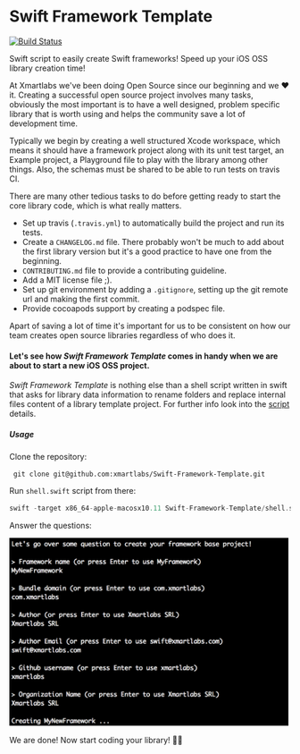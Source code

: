 # Swift Framework Template

[![Build Status](https://travis-ci.org/xmartlabs/Swift-Framework-Template.svg?branch=master)](https://travis-ci.org/xmartlabs/Swift-Framework-Template)

Swift script to easily create Swift frameworks! Speed up your iOS OSS library creation time!

At Xmartlabs we've been doing Open Source since our beginning and we ❤️ it. Creating a successful open source project involves many tasks, obviously the most important is to have a well designed, problem specific library that is worth using and helps the community save a lot of development time.

Typically we begin by creating a well structured Xcode workspace, which means it should have a framework project along with its unit test target, an Example project, a Playground file to play with the library among other things. Also, the schemas must be shared to be able to run tests on travis CI.

There are many other tedious tasks to do before getting ready to start the core library code, which is what really matters.
* Set up travis (`.travis.yml`) to automatically build the project and run its tests.
* Create a `CHANGELOG.md` file. There probably won't be much to add about the first library version but it's a good practice to have one from the beginning.
* `CONTRIBUTING.md` file to provide a contributing guideline.
* Add a MIT license file ;).
* Set up git environment by adding a `.gitignore`, setting up the git remote url and making the first commit.
* Provide cocoapods support by creating a podspec file.

Apart of saving a lot of time it's important for us to be consistent on how our team creates open source libraries regardless of who does it.


#### Let's see how *Swift Framework Template* comes in handy when we are about to start a new iOS OSS project.

*Swift Framework Template* is nothing else than a shell script written in swift that asks for library data information to rename folders and replace internal files content of a library template project. For further info look into the [script](shell.swift) details.

##### Usage

Clone the repository:
```shell
 git clone git@github.com:xmartlabs/Swift-Framework-Template.git
 ```
Run `shell.swift` script from there:

```swift
swift -target x86_64-apple-macosx10.11 Swift-Framework-Template/shell.swift
```

Answer the questions:

 <img src="readme-image.png" width="500"/>

We are done! Now start coding your library! 🍻🍻
